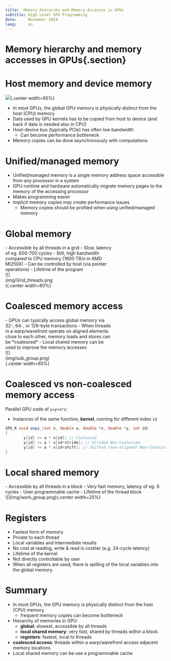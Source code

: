```yaml
---
title:  Memory Hierarchy and Memory Accesses in GPUs 
subtitle: High-Level GPU Programming 
date:     November 2024
lang:     en
---
```


# Memory hierarchy and memory accesses in GPUs{.section}

# Host memory and device memory

![](img/gpu-bws.png){.center width=65%}

- In most GPUs, the global GPU memory is physically distinct from the host (CPU) memory
- Data used by GPU kernels has to be copied from host to device (and back if data is needed also in CPU)
- Host-device bus (typically PCIe) has often low bandwidth
    - Can become performance bottleneck
- Memory copies can be done asynchronously with computations

# Unified/managed memory 

- Unified/managed memory is a single memory address space accessible from any processor in a system 
- GPU runtime and hardware automatically migrate memory pages to the memory of the accessing processor
- Makes programming easier
- Implicit memory copies may create performance issues
    - Memory copies should be profiled when using unified/managed memory 

# Global memory

<div class="column" style=width:68%>
- Accessible by all threads in a grid
- Slow, latency of eg. 600-700 cycles
    - Still, high bandwidth compared to CPU memory (1600 TB/s in AMD MI250X)
- Can be controlled by host (via pointer operations)
- Lifetime of the program
</div>

<div class="column" style=width:30%>
![](img/Grid_threads.png){.center width=80%}
</div>

# Coalesced memory access

<div class="column" style=width:68%>
- GPUs can typically access global memory via 32-, 64-, or 128-byte transactions
- When threads in a warp/wavefront operate on aligned elements close to each other, 
  memory loads and stores can be *coalesced*
- Local shared memory can be used to improve the memory accesses
</div>

<div class="column" style=width:30%>
![](img/sub_group.png){.center width=65%}
</div>

# Coalesced vs non-coalesced memory access

Parallel GPU code of `y=y+a*x`:

- Instances of the same function, **kernel**, running for different index `id`

```cpp
GPU_K void axpy_(int n, double a, double *x, double *y, int id)
{
        y[id] += a * x[id]; // Coalesced 
        y[id] += a * x[id*stride]; // Strided Non-Coalesced 
        y[id] += a * x[id+shift]; // Shifted (non-aligned) Non-Coalesced 
}

```
# Local shared memory

<div class="column">
- Accessible by all threads in a block
- Very fast memory, latency of eg. 6 cycles
- User programmable cache
- Lifetime of the thread block
</div>
<div class="column">
![](img/work_group.png){.center width=25%}
</div>

# Registers

- Fastest form of memory
- Private to each thread
- Local variables and intermediate results
- No cost at reading, write & read is costlier (*e.g.* 24-cycle latency)
- Lifetime of the kernel
- Not directly controllable by user
- When all registers are used, there is spilling of the local variables into the global memory.

# Summary

- In most GPUs, the GPU memory is physically distinct from the host (CPU) memory
    - frequent memory copies can become bottleneck
- Hierarchy of memories in GPU:
    - **global**: slowest, accessible by all threads
    - **local shared memory**: very fast, shared by threads within a block
    - **registers**: fastest, local to threads
- **coalesced access**: threads within a warp/wavefront access adjacent memory locations
- Local shared memory can be use a programmable cache

